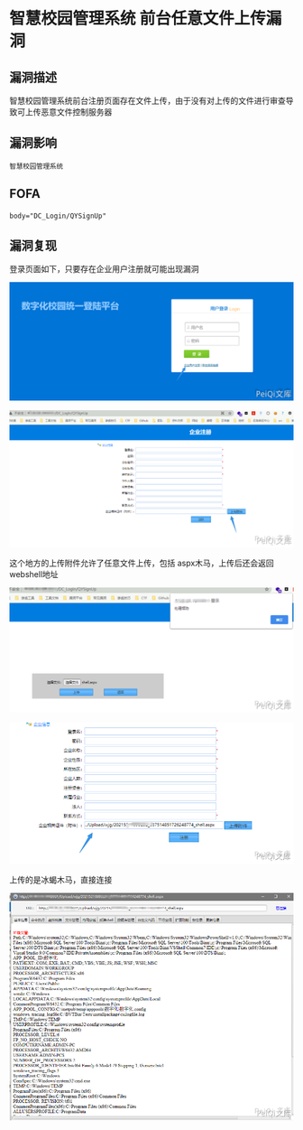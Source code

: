 # 智慧校园管理系统 前台任意文件上传漏洞

## 漏洞描述

智慧校园管理系统前台注册页面存在文件上传，由于没有对上传的文件进行审查导致可上传恶意文件控制服务器

## 漏洞影响

```
智慧校园管理系统
```

## FOFA

```
body="DC_Login/QYSignUp"
```

## 漏洞复现

登录页面如下，只要存在企业用户注册就可能出现漏洞

![1](./images/202202101954381.png)

![2](./images/202202101954388.png)



这个地方的上传附件允许了任意文件上传，包括 aspx木马，上传后还会返回 webshell地址



![3](./images/202202101954847.png)

![4](./images/202202101954851.png)



上传的是冰蝎木马，直接连接



![](./images/202202101954772.png)